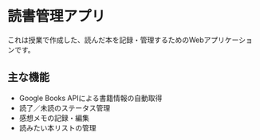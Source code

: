 # 読書管理アプリ

これは授業で作成した、読んだ本を記録・管理するためのWebアプリケーションです。

## 主な機能
- Google Books APIによる書籍情報の自動取得
- 読了／未読のステータス管理
- 感想メモの記録・編集
- 読みたい本リストの管理

